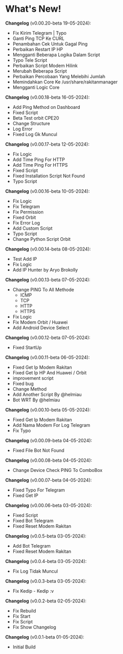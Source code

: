 # What's New!

**Changelog** (v0.00.20-beta 19-05-2024):
- Fix Kirim Telegram | Typo
- Ganti Ping TCP Ke CURL
- Penambahan Cek Untuk Gagal Ping
- Perbaikan Restart IP HP
- Mengganti Beberapa Logika Dalam Script
- Typo Tele Script
- Perbaikan Script Modem Hilink
- Merubah Beberapa Script
- Perbaikan Percobaan Yang Melebihi Jumlah
- Memindahkan Core Ke /usr/share/rakitanmanager
- Mengganti Logic Core

**Changelog** (v0.00.18-beta 16-05-2024):
- Add Ping Method on Dashboard
- Fixed Script
- Beta Test orbit CPE20
- Change Structure
- Log Error
- Fixed Log Gk Muncul

**Changelog** (v0.00.17-beta 12-05-2024):
- Fix Logic
- Add Time Ping For HTTP
- Add Time Ping For HTTPS
- Fixed Script
- Fixed Installation Script Not Found
- Typo Script

**Changelog** (v0.00.16-beta 10-05-2024):
- Fix Logic
- Fix Telegram
- Fix Permission
- Fixed Orbit
- Fix Error Log
- Add Custom Script
- Typo Script
- Change Python Script Orbit

**Changelog** (v0.00.14-beta 08-05-2024):
- Test Add IP
- Fix Logic
- Add IP Hunter by Aryo Brokolly

**Changelog** (v0.00.13-beta 07-05-2024):
- Change PING To All Methode
    - ICMP
    - TCP
    - HTTP
    - HTTPS
- Fix Logic
- Fix Modem Orbit / Huawei
- Add Android Device Select

**Changelog** (v0.00.12-beta 07-05-2024):
- Fixed StartUp

**Changelog** (v0.00.11-beta 06-05-2024):
- Fixed Get Ip Modem Rakitan
- Fixed Get Ip HP And Huawei / Orbit
- improvement script
- Fixed bug
- Change Method
- Add Another Script By @helmiau
- Bot WRT By @helmiau

**Changelog** (v0.00.10-beta 05-05-2024):
- Fixed Get Ip Modem Rakitan
- Add Nama Modem For Log Telegram
- Fix Typo

**Changelog** (v0.00.09-beta 04-05-2024):
- Fixed File Bot Not Found

**Changelog** (v0.00.08-beta 04-05-2024):
- Change Device Check PING To ComboBox

**Changelog** (v0.00.07-beta 04-05-2024):
- Fixed Typo For Telegram
- Fixed Get IP

**Changelog** (v0.00.06-beta 03-05-2024):
- Fixed Script
- Fixed Bot Telegram
- Fixed Reset Modem Rakitan

**Changelog** (v0.0.5-beta 03-05-2024):
- Add Bot Telegram
- Fixed Reset Modem Rakitan

**Changelog** (v0.0.4-beta 03-05-2024):
- Fix Log Tidak Muncul

**Changelog** (v0.0.3-beta 03-05-2024):
- Fix Kedip - Kedip :v

**Changelog** (v0.0.2-beta 02-05-2024):
- Fix Rebuild
- Fix Start
- Fix Script
- Fix Show Changelog

**Changelog** (v0.0.1-beta 01-05-2024):
- Initial Build

